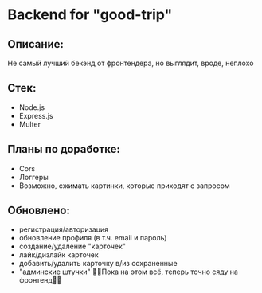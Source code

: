 # Backend for "good-trip"

## Описание:
Не самый лучший бекэнд от фронтендера, но выглядит, вроде, неплохо

## Стек:
- Node.js
- Express.js
- Multer

## Планы по доработке:
- Cors
- Логгеры
- Возможно, сжимать картинки, которые приходят с запросом

## Обновлено:
- регистрация/авторизация
- обновление профиля (в т.ч. email и пароль)
- создание/удаление "карточек"
- лайк/дизлайк карточек
- добавить/удалить карточку в/из сохраненные
- "админские штучки"
:bowing_woman:Пока на этом всё, теперь точно сяду на фронтенд:bowing_woman: